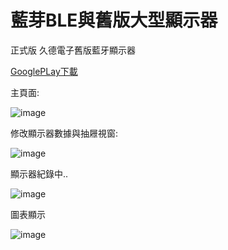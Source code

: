 # 藍芽BLE與舊版大型顯示器
正式版
久德電子舊版藍牙顯示器

[GooglePLay下載](https://play.google.com/store/apps/details?id=com.jetec.nordic_googleplay)

主頁面:

![image](https://github.com/thumbb13555/JetecProject_ver1/blob/master/%E8%9E%A2%E5%B9%95%E5%BF%AB%E7%85%A7%202019-10-08%20%E4%B8%8A%E5%8D%8811.13.14.png)


修改顯示器數據與抽屜視窗:

![image](https://github.com/thumbb13555/JetecProject_ver1/blob/master/%E8%9E%A2%E5%B9%95%E5%BF%AB%E7%85%A7%202019-10-08%20%E4%B8%8A%E5%8D%8811.11.41.png)

顯示器紀錄中..

![image](https://github.com/thumbb13555/JetecProject_ver1/blob/master/%E8%9E%A2%E5%B9%95%E5%BF%AB%E7%85%A7%202019-10-02%20%E4%B8%8A%E5%8D%889.26.23.png)


圖表顯示

![image](https://github.com/thumbb13555/JetecProject_ver1/blob/master/%E8%9E%A2%E5%B9%95%E5%BF%AB%E7%85%A7%202019-10-08%20%E4%B8%8A%E5%8D%8811.12.43.png)
